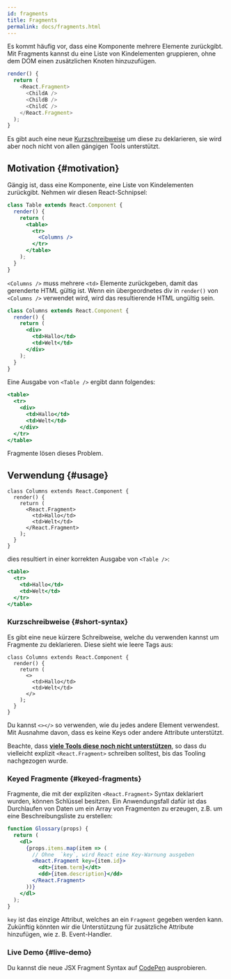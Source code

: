 ```yaml
---
id: fragments
title: Fragments
permalink: docs/fragments.html
---
```


Es kommt häufig vor, dass eine Komponente mehrere Elemente zurückgibt. Mit Fragments kannst du eine Liste von Kindelementen gruppieren, ohne dem DOM einen zusätzlichen Knoten hinzuzufügen.

```js
render() {
  return (
    <React.Fragment>
      <ChildA />
      <ChildB />
      <ChildC />
    </React.Fragment>
  );
}
```

Es gibt auch eine neue [Kurzschreibweise](#short-syntax) um diese zu deklarieren, sie wird aber noch nicht von allen gängigen Tools unterstützt.

## Motivation {#motivation}

Gängig ist, dass eine Komponente, eine Liste von Kindelementen zurückgibt. Nehmen wir diesen React-Schnipsel:

```jsx
class Table extends React.Component {
  render() {
    return (
      <table>
        <tr>
          <Columns />
        </tr>
      </table>
    );
  }
}
```

`<Columns />` muss mehrere `<td>` Elemente zurückgeben, damit das gerenderte HTML gültig ist. Wenn ein übergeordnetes div in `render()` von `<Columns />` verwendet wird, wird das resultierende HTML ungültig sein.

```jsx
class Columns extends React.Component {
  render() {
    return (
      <div>
        <td>Hallo</td>
        <td>Welt</td>
      </div>
    );
  }
}
```

Eine Ausgabe von `<Table />` ergibt dann folgendes:

```jsx
<table>
  <tr>
    <div>
      <td>Hallo</td>
      <td>Welt</td>
    </div>
  </tr>
</table>
```

Fragmente lösen dieses Problem.

## Verwendung {#usage}

```jsx{4,7}
class Columns extends React.Component {
  render() {
    return (
      <React.Fragment>
        <td>Hallo</td>
        <td>Welt</td>
      </React.Fragment>
    );
  }
}
```

dies resultiert in einer korrekten Ausgabe von `<Table />`:

```jsx
<table>
  <tr>
    <td>Hallo</td>
    <td>Welt</td>
  </tr>
</table>
```

### Kurzschreibweise {#short-syntax}

Es gibt eine neue kürzere Schreibweise, welche du verwenden kannst um Fragmente zu deklarieren. Diese sieht wie leere Tags aus:

```jsx{4,7}
class Columns extends React.Component {
  render() {
    return (
      <>
        <td>Hallo</td>
        <td>Welt</td>
      </>
    );
  }
}
```

Du kannst `<></>` so verwenden, wie du jedes andere Element verwendest. Mit Ausnahme davon, dass es keine Keys oder andere Attribute unterstützt.

Beachte, dass **[viele Tools diese noch nicht unterstützen](/blog/2017/11/28/react-v16.2.0-fragment-support.html#support-for-fragment-syntax)**, so dass du vielleicht explizit `<React.Fragment>` schreiben solltest, bis das Tooling nachgezogen wurde.

### Keyed Fragmente {#keyed-fragments}

Fragmente, die mit der expliziten `<React.Fragment>` Syntax deklariert wurden, können Schlüssel besitzen. Ein Anwendungsfall dafür ist das Durchlaufen von Daten um ein Array von Fragmenten zu erzeugen, z.B. um eine Beschreibungsliste zu erstellen:

```jsx
function Glossary(props) {
  return (
    <dl>
      {props.items.map(item => (
        // Ohne  `key`, wird React eine Key-Warnung ausgeben
        <React.Fragment key={item.id}>
          <dt>{item.term}</dt>
          <dd>{item.description}</dd>
        </React.Fragment>
      ))}
    </dl>
  );
}
```

`key` ist das einzige Attribut, welches an ein `Fragment` gegeben werden kann. Zukünftig könnten wir die Unterstützung für zusätzliche Attribute hinzufügen, wie z. B. Event-Handler.

### Live Demo {#live-demo}

Du kannst die neue JSX Fragment Syntax auf [CodePen](https://codepen.io/reactjs/pen/VrEbjE?editors=1000) ausprobieren.
